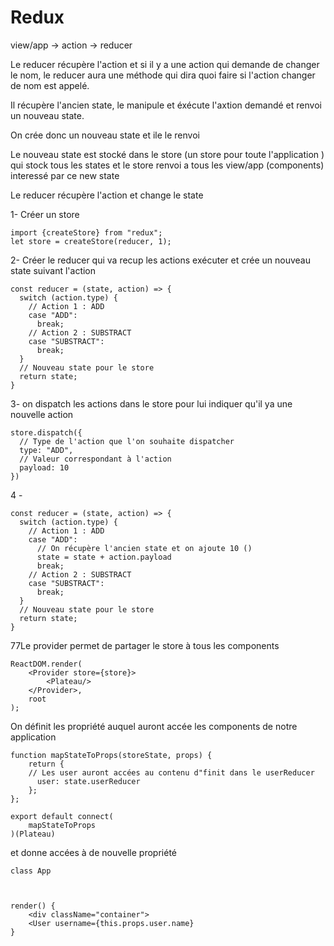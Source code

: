 # Redux



view/app -> action -> reducer

Le reducer récupère l'action et si il y a une action qui demande de changer le nom, le reducer aura une méthode qui dira quoi faire si l'action changer de nom est appelé.

Il récupère l'ancien state, le manipule et éxécute l'axtion demandé et renvoi un nouveau state.

On crée donc un nouveau state et ile le renvoi

Le nouveau state est stocké dans le store (un store pour toute l'application ) qui stock tous les states et le store renvoi a tous les view/app (components) interessé par ce new state

Le reducer récupère l'action et change le state





1- Créer un store

```react
import {createStore} from "redux";
let store = createStore(reducer, 1);
```

2- Créer le reducer qui va recup les actions exécuter et crée un nouveau state suivant l'action

```react
const reducer = (state, action) => {
  switch (action.type) {
    // Action 1 : ADD
    case "ADD": 
      break;
    // Action 2 : SUBSTRACT
    case "SUBSTRACT":
      break;
  }
  // Nouveau state pour le store
  return state;
}
```

3- on dispatch les actions dans le store pour lui indiquer qu'il ya une nouvelle action

```react
store.dispatch({
  // Type de l'action que l'on souhaite dispatcher
  type: "ADD",
  // Valeur correspondant à l'action 
  payload: 10
})
```

4 -

```react
const reducer = (state, action) => {
  switch (action.type) {
    // Action 1 : ADD
    case "ADD": 
      // On récupère l'ancien state et on ajoute 10 ()
      state = state + action.payload
      break;
    // Action 2 : SUBSTRACT
    case "SUBSTRACT":
      break;
  }
  // Nouveau state pour le store
  return state;
}
```

 77Le provider permet de partager le store à tous les components

```react
ReactDOM.render(
    <Provider store={store}>
        <Plateau/>
    </Provider>,
    root
);

```

On définit les propriété auquel auront accée les components de notre application

```react
function mapStateToProps(storeState, props) {
    return {
    // Les user auront accées au contenu d"finit dans le userReducer
      user: state.userReducer
    };
};

export default connect(
    mapStateToProps
)(Plateau)
```

et donne accées à de nouvelle propriété

```react
class App



render() {
	<div className="container">
	<User username={this.props.user.name}
}



```

